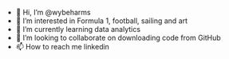 - 👋 Hi, I’m @wybeharms
- 👀 I’m interested in Formula 1, football, sailing and art
- 🌱 I’m currently learning data analytics
- 💞️ I’m looking to collaborate on downloading code from GitHub
- 📫 How to reach me linkedin

<!---
wybeharms/wybeharms is a ✨ special ✨ repository because its `README.md` (this file) appears on your GitHub profile.
You can click the Preview link to take a look at your changes.
--->
